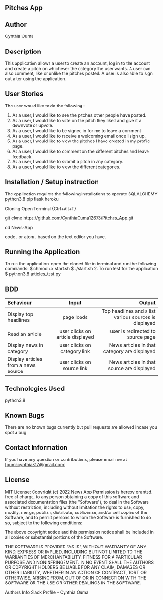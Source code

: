 ## Pitches App

## Author
Cynthia Ouma

## Description
This application allows a user to create an account, log in to the account and create a pitch on whichever the category the user wants. A user can also comment, like or unlike the pitches posted. A user is also able to sign out after using the application.

## User Stories
The user would like to do the following :

1. As a user, I would like to see the pitches other people have posted.
2. As a user, I would like to vote on the pitch they liked and give it a downvote or upvote.
3. As a user, I would like to be signed in for me to leave a comment
4. As a user, I would like to receive a welcoming email once I sign up.
5. As a user, I would like to view the pitches I have created in my profile page.
6. As a user, I would like to comment on the different pitches and leave feedback.
7. As a user, I would like to submit a pitch in any category.
8. As a user, I would like to view the different categories.

## Installation / Setup instruction
The application requires the following installations to operate
SQLALCHEMY
python3.8 
pip 
flask
heroku

Cloning
Open Terminal {Ctrl+Alt+T}

git clone https://github.com/CynthiaOuma12673/Pitches_App.git

cd News-App

code . or atom . based on the text editor you have.

## Running the Application
To run the application, open the cloned file in terminal and run the following commands:
$ chmod +x start.sh $ ./start.sh 2. To run test for the application $ python3.8 articles_test.py

## BDD

| Behaviour | Input | Output |
| :---------------- | :---------------: | ------------------: |
| Display top headlines | page loads | Top headlines and a list various sources is displayed|
| Read an article  | user clicks on article displayed | user is redirected to  source page|
| Display news in category | user clicks on category link | News articles in that category are displayed |
| Display articles from a news source | user clicks on source link | News articles in that source are displayed  |


## Technologies Used
python3.8

## Known Bugs
There are no known bugs currently but pull requests are allowed incase you spot a bug

## Contact Information
If you have any question or contributions, please email me at [oumacynthia817@gmail.com]

## License
MIT License: Copyright (c) 2022 News App Permission is hereby granted, free of charge, to any person obtaining a copy of this software and associated documentation files (the "Software"), to deal in the Software without restriction, including without limitation the rights to use, copy, modify, merge, publish, distribute, sublicense, and/or sell copies of the Software, and to permit persons to whom the Software is furnished to do so, subject to the following conditions:

The above copyright notice and this permission notice shall be included in all copies or substantial portions of the Software.

THE SOFTWARE IS PROVIDED "AS IS", WITHOUT WARRANTY OF ANY KIND, EXPRESS OR IMPLIED, INCLUDING BUT NOT LIMITED TO THE WARRANTIES OF MERCHANTABILITY, FITNESS FOR A PARTICULAR PURPOSE AND NONINFRINGEMENT. IN NO EVENT SHALL THE AUTHORS OR COPYRIGHT HOLDERS BE LIABLE FOR ANY CLAIM, DAMAGES OR OTHER LIABILITY, WHETHER IN AN ACTION OF CONTRACT, TORT OR OTHERWISE, ARISING FROM, OUT OF OR IN CONNECTION WITH THE SOFTWARE OR THE USE OR OTHER DEALINGS IN THE SOFTWARE.

Authors Info Slack Profile - Cynthia Ouma